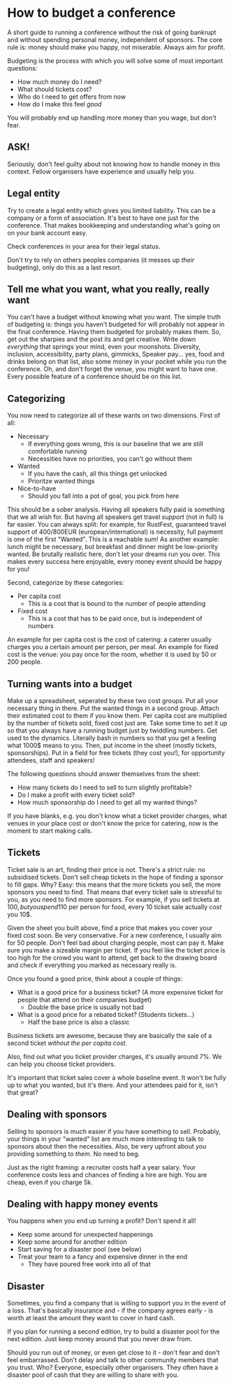 # How to budget a conference

A short guide to running a conference without the risk of going bankrupt and without spending personal money, independent of sponsors. The core rule is: money should make you happy, not miserable. Always aim for profit.

Budgeting is the process with which you will solve some of most important questions:
* How much money do I need?
* What should tickets cost?
* Who do I need to get offers from now
* How do I make this feel _good_

You will probably end up handling more money than you wage, but don't fear.

## ASK!

Seriously, don't feel guilty about not knowing how to handle money in this context. Fellow organisers have experience and usually help you.

## Legal entity

Try to create a legal entity which gives you limited liability. This can be a company or a form of association. It's best to have one just for the conference. That makes bookkeeping and understanding what's going on on your bank account easy.

Check conferences in your area for their legal status.

Don't try to rely on others peoples companies (it messes up _their_ budgeting), only do this as a last resort.

## Tell me what you want, what you really, really want

You can't have a budget without knowing what you want. The simple truth of budgeting is: things you haven't budgeted for will probably not appear in the final conference. Having them budgeted for probably makes them. So, get out the sharpies and the post its and get creative. Write down _everything_ that springs your mind, even your moonshots. Diversity, inclusion, accessibility, party plans, gimmicks, Speaker pay... yes, food and drinks belong on that list, also some money in your pocket while you run the conference. Oh, and don't forget the venue, you might want to have one. Every possible feature of a conference should be on this list.

## Categorizing

You now need to categorize all of these wants on two dimensions. First of all:

* Necessary
    * If everything goes wrong, this is our baseline that we are still comfortable running
    * Necessities have no priorities, you can't go without them
* Wanted
    * If you have the cash, all this things get unlocked
    * Prioritze wanted things
* Nice-to-have
    * Should you fall into a pot of goal, you pick from here

This should be a sober analysis. Having all speakers fully paid is something that we all wish for. But having all speakers get travel _support_ (not in full) is far easier. You can always split: for example, for RustFest, guaranteed travel support of 400/800EUR (european/international) is necessity, full payment is one of the first "Wanted". This is a reachable sum! As another example: lunch might be necessary, but breakfast and dinner might be low-priority wanted. Be brutally realistic here, don't let your dreams run you over. This makes every success here enjoyable, every money event should be happy for you!

Second, categorize by these categories:

* Per capita cost
    * This is a cost that is bound to the number of people attending
* Fixed cost
    * This is a cost that has to be paid once, but is independent of numbers

An example for per capita cost is the cost of catering: a caterer usually charges you a certain amount per person, per meal. An example for fixed cost is the venue: you pay once for the room, whether it is used by 50 or 200 people.

## Turning wants into a budget

Make up a spreadsheet, seperated by these two cost groups. Put all your necessary thing in there. Put the wanted things in a second group. Attach their estimated cost to them if you know them. Per capita cost are multiplied by the number of tickets sold, fixed cost just are. Take some time to set it up so that you always have a running budget just by twiddling numbers. Get used to the dynamics. Literally bash in numbers so that you get a feeling what 1000$ means to you. Then, put income in the sheet (mostly tickets, sponsorships). Put in a field for free tickets (they cost you!), for opportunity attendees, staff and speakers!

The following questions should answer themselves from the sheet:

* How many tickets do I need to sell to turn slightly profitable?
* Do I make a profit with every ticket sold?
* How much sponsorship do I need to get all my wanted things?

If you have blanks, e.g. you don't know what a ticket provider charges, what venues in your place cost or don't know the price for catering, now is the moment to start making calls.

## Tickets

Ticket sale is an art, finding their price is not. There's a strict rule: no subsidised tickets. Don't sell cheap tickets in the hope of finding a sponsor to fill gaps. Why? Easy: this means that the more tickets you sell, the more sponsors you need to find. That means that every ticket sale is stressful to you, as you need to find more sponsors. For example, if you sell tickets at 100$, but you spend 110$ per person for food, every 10 ticket sale actually _cost_ you 10$.

Given the sheet you built above, find a price that makes you cover your fixed cost soon. Be very conservative. For a new conference, I usually aim for 50 people. Don't feel bad about charging people, most can pay it. Make sure you make a sizeable margin per ticket. If you feel like the ticket price is too high for the crowd you want to attend, get back to the drawing board and check if everything you marked as necessary really is.

Once you found a good price, think about a couple of things:
* What is a good price for a business ticket? (A more expensive ticket for people that attend on their companies budget)
    * Double the base price is usually not bad
* What is a good price for a rebated ticket? (Students tickets...)
    * Half the base price is also a classic

Business tickets are awesome, because they are basically the sale of a second ticket _without the per capita cost_.

Also, find out what you ticket provider charges, it's usually around 7%. We can help you choose ticket providers.

It's important that ticket sales cover a whole baseline event. It won't be fully up to what you wanted, but it's there. And your attendees paid for it, isn't that great?

## Dealing with sponsors

Selling to sponsors is much easier if you have something to sell. Probably, your things in your "wanted" list are much more interesting to talk to sponsors about then the necessities. Also, be very upfront about _you_ providing something to _them_. No need to beg.

Just as the right framing: a recruiter costs half a year salary. Your conference costs less and chances of finding a hire are high. You are cheap, even if you charge 5k.

## Dealing with happy money events

You happens when you end up turning a profit? Don't spend it all!

* Keep some around for unexpected happenings
* Keep some around for another edition
* Start saving for a disaster pool (see below)
* Treat your team to a fancy and expensive dinner in the end
    * They have poured free work into all of that

## Disaster

Sometimes, you find a company that is willing to support you in the event of a loss. That's basically insurance and - if the company agrees early - is worth at least the amount they want to cover in hard cash.

If you plan for running a second edition, try to build a disaster pool for the next edition. Just keep money around that you never draw from.

Should you run out of money, or even get close to it - don't fear and don't feel embarrassed. Don't delay and talk to other community members that you trust. Who? Everyone, especially other organisers. They often have a disaster pool of cash that they are willing to share with you.

